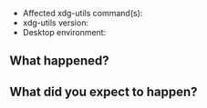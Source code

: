 <!-- Thank you for taking the time to report an issue on the xdg-utils! -->

<!-- Everything formatted like this paragraph is a comment, these are intented for helping you write a more useful report. You can leave them in, they'll disappear after submitting -->

* Affected xdg-utils command(s):
* xdg-utils version: 
* Desktop environment:

## What happened?

<!--
```
If you have terminal output start and end that block with three backticks (```) on a line by themselves, this will result in them being formatted similar to how they are in the terminal and help with readability (like this explanantion, but without the comment signs around it).
```
-->

<!-- Please describe how to reproduce your problem and related observations -->


## What did you expect to happen?



